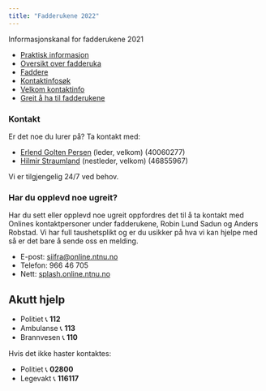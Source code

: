 ```yaml
---
title: "Fadderukene 2022"
---
```


Informasjonskanal for fadderukene 2021


* [Praktisk informasjon](https://online.ntnu.no/wiki/online/fadderukene/2022-/PraktiskInfo)
* [Oversikt over fadderuka](https://splash.online.ntnu.no/)  
* [Faddere](https://online.ntnu.no/wiki/online/fadderukene/2022-/Faddere)  
* [Kontaktinfosøk](https://online.ntnu.no/profile/search)  
* [Velkom kontaktinfo](https://online.ntnu.no/wiki/online/fadderukene/2022-/velkom) 
* [Greit å ha til fadderukene](https://online.ntnu.no/wiki/online/fadderukene/2022-/TaMedListe)


### Kontakt
Er det noe du lurer på? Ta kontakt med:

- [Erlend Golten Persen](https://online.ntnu.no/profile/public/2194) (leder, velkom) (40060277)  
- [Hilmir Straumland](https://online.ntnu.no/profile/public/2215) (nestleder, velkom) (46855967)

Vi er tilgjengelig 24/7 ved behov.  


### Har du opplevd noe ugreit?
Har du sett eller opplevd noe ugreit oppfordres det til å ta kontakt med Onlines kontaktpersoner under fadderukene, Robin Lund Sadun og Anders Robstad. Vi har full taushetsplikt og er du usikker på hva vi kan hjelpe med så er det bare å sende oss en melding.

- E-post: siifra@online.ntnu.no  
- Telefon: 966 46 705  
- Nett: [splash.online.ntnu.no](https://splash.online.ntnu.no/#warning)  


Akutt hjelp
------------------------------------

- Politiet 📞 **112**  
- Ambulanse 📞 **113**  
- Brannvesen 📞 **110**

Hvis det ikke haster kontaktes:

- Politiet 📞 **02800**  
- Legevakt 📞 **116117**